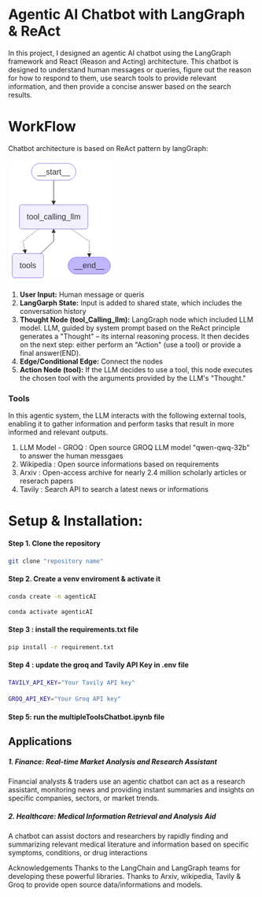 # Agentic AI Chatbot with LangGraph & ReAct

In this project, I designed an agentic AI chatbot using the LangGraph framework and React (Reason and Acting) architecture. This chatbot is designed to understand human messages or queries, figure out the reason for how to respond to them, use search tools to provide relevant information, and then provide a concise answer based on the search results.

# WorkFlow

Chatbot architecture is based on ReAct pattern by langGraph: 

![ReAct Workflow](image.png)

1. **User Input:**  Human message or queris 
2. **LangGarph State:**  Input is added to shared state, which includes the conversation history 
3. **Thought Node (tool_Calling_llm):** LangGraph node which included LLM model. LLM, guided by system prompt based on the ReAct principle generates a "Thought" – its internal reasoning process. It then decides on the next step: either perform an "Action" (use a tool) or provide a final answer(END).
4. **Edge/Conditional Edge:** Connect the nodes
5.  **Action Node (tool):** If the LLM decides to use a tool, this node executes the chosen tool with the arguments provided by the LLM's "Thought."

### Tools 
In this agentic system, the LLM interacts with the following external tools, enabling it to gather information and perform tasks that result in more informed and relevant outputs.

1. LLM Model - GROQ : Open source GROQ LLM model "qwen-qwq-32b" to answer the human messgaes
2. Wikipedia : Open source informations based on requirements
3. Arxiv : Open-access archive for nearly 2.4 million scholarly articles or reserach papers
4. Tavily : Search API to search a latest news or informations

# Setup & Installation:
#### Step 1. Clone the repository
```bash
git clone "repository name"
```

#### Step 2. Create a venv enviroment & activate it 
```bash
conda create -n agenticAI
```

```bash
conda activate agenticAI
```

#### Step 3 : install the requirements.txt file
```bash
pip install -r requirement.txt
```

#### Step 4 : update the groq and Tavily API Key in .env file
```bash
TAVILY_API_KEY="Your Tavily API key" 

GROQ_API_KEY="Your Groq API key"
```

#### Step 5: run the multipleToolsChatbot.ipynb file

## Applications

##### 1.  Finance: Real-time Market Analysis and Research Assistant
Financial analysts & traders use an agentic chatbot can act as a research assistant, monitoring news and providing instant summaries and insights on specific companies, sectors, or market trends.

##### 2.  Healthcare: Medical Information Retrieval and Analysis Aid
A chatbot can assist doctors and researchers by rapidly finding and summarizing relevant medical literature and information based on specific symptoms, conditions, or drug interactions

Acknowledgements
Thanks to the LangChain and LangGraph teams for developing these powerful libraries.
Thanks to Arxiv, wikipedia, Tavily & Groq to provide open source data/informations and models. 